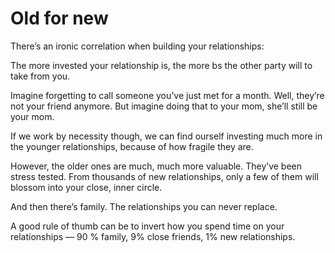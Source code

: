 # Old for new


There’s an ironic correlation when building your relationships:

The more invested your relationship is, the more bs the other party will to
take from you.

Imagine forgetting to call someone you’ve just met for a month. Well, they’re
not your friend anymore. But imagine doing that to your mom, she’ll still be
your mom.

If we work by necessity though, we can find ourself investing much more in the
younger relationships, because of how fragile they are.

However, the older ones are much, much more valuable. They’ve been stress
tested. From thousands of new relationships, only a few of them will blossom
into your close, inner circle.

And then there’s family. The relationships you can never replace.

A good rule of thumb can be to invert how you spend time on your relationships
— 90 % family, 9% close friends, 1% new relationships.

